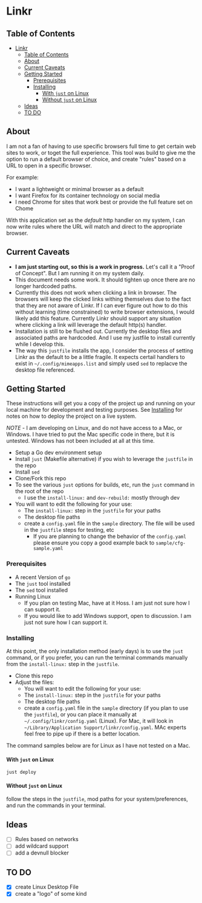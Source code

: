 # Linkr

## Table of Contents

- [Linkr](#linkr)
    - [Table of Contents](#table-of-contents)
    - [About](#about-)
    - [Current Caveats](#current-caveats)
    - [Getting Started](#getting-started-)
        - [Prerequisites](#prerequisites)
        - [Installing](#installing)
            - [With `just` on Linux](#with-just-on-linux)
            - [Without `just` on Linux](#without-just-on-linux)
    - [Ideas](#ideas)
    - [TO DO](#to-do)

## About <a name = "about"></a>

I am not a fan of having to use specific browsers full time to get certain web sites to work, or toget the full experience. This tool was build to give me the option to run a default browser of choice, and create "rules" based on a URL to open in a specific browser.

For example:

- I want a lightweight or minimal browser as a default
- I want Firefox for its container technology on social media
- I need Chrome for sites that work best or provide the full feature set on Chome

With this application set as the *default* http handler on my system, I can now write rules where the URL will match and direct to the appropriate browser.

## Current Caveats

- **I am just starting out, so this is a work in progress.** Let's call it a "Proof of Concept". But I am running it on my system daily.
- This document needs some work. It should tighten up once there are no longer hardcoded paths.
- Currently this does not work when clicking a link in browser. The browsers will keep the clicked links withing themselves due to the fact that they are not aware of Linkr. If I can ever figure out how to do this without learning (time constrained) to write browser extensions, I would likely add this feature. Currently Linkr should support any situation where clicking a link will leverage the default http(s) handler.
- Installation is still to be flushed out. Currently the desktop files and associated paths are hardcoded. And I use my justfile to install currently while I develop this.
- The way this `justfile` installs the app, I consider the process of setting Linkr as the default to be a little fragile. It expects certail handlers to exist in `~/.config/mimeapps.list` and simply used `sed` to replacve the desktop file referenced.

## Getting Started <a name = "getting_started"></a>

These instructions will get you a copy of the project up and running on your local machine for development and testing purposes. See [Installing](#installing) for notes on how to deploy the project on a live system.

*NOTE* - I am developing on Linux, and do not have access to a Mac, or Windows. I have tried to put the Mac specific code in there, but it is untested. Windows has not been included at all at this time.

- Setup a Go dev environment setup
- Install `just` (Makefile alternative) if you wish to leverage the `justfile` in the repo
- Install `sed`
- Clone/Fork this repo
- To see the various `just` options for builds, etc, run the `just` command in the root of the repo
    - I use the `install-linux:` and `dev-rebuild:` mostly through dev
- You will want to edit the following for your use:
    - The `install-linux:` step in the `justfile` for your paths
    - The desktop file paths
    - create a `config.yaml` file in the `sample` directory. The file will be used in the `justfile` steps for testing, etc
        - If you are planning to change the behavior of the `config.yaml` please ensure you copy a good example back to `sample/cfg-sample.yaml`

### Prerequisites

- A recent Version of `go`
- The `just` tool installed
- The `sed` tool installed
- Running Linux
    - If you plan on testing Mac, have at it Hoss. I am just not sure how I can support it.
    - If you would like to add Windows support, open to discussion. I am just not sure how I can support it.

### Installing

At this point, the only installation method (early days) is to use the `just` command, or if you prefer, you can run the terminal commands manually from the `install-linux:` step in the `justfile`.

- Clone this repo
- Adjust the files:
    - You will want to edit the following for your use:
    - The `install-linux:` step in the `justfile` for your paths
    - The desktop file paths
    - create a `config.yaml` file in the `sample` directory (if you plan to use the `justfile`), or you can place it manually at `~/.config/linkr/config.yaml` (Linux). For Mac, it will look in `~/Library/Application Support/linkr/config.yaml`. MAc experts feel free to pipe up if there is a better location.

The command samples below are for Linux as I have not tested on a Mac.

#### With `just` on Linux

```shell
just deploy
```

#### Without `just` on Linux

follow the steps in the `justfile`, mod paths for your system/preferences, and run the commands in your terminal.

## Ideas

- [ ] Rules based on networks
- [ ] add wildcard support
- [ ] add a devnull blocker

## TO DO

- [x] create Linux Desktop File
- [x] create a "logo" of some kind
